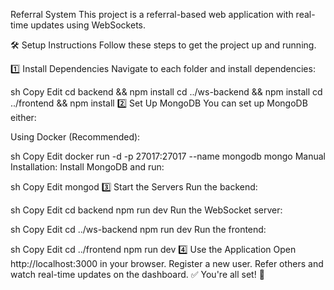 Referral System
This project is a referral-based web application with real-time updates using WebSockets.

🛠 Setup Instructions
Follow these steps to get the project up and running.

1️⃣ Install Dependencies
Navigate to each folder and install dependencies:

sh
Copy
Edit
cd backend && npm install
cd ../ws-backend && npm install
cd ../frontend && npm install
2️⃣ Set Up MongoDB
You can set up MongoDB either:

Using Docker (Recommended):

sh
Copy
Edit
docker run -d -p 27017:27017 --name mongodb mongo
Manual Installation:
Install MongoDB and run:

sh
Copy
Edit
mongod
3️⃣ Start the Servers
Run the backend:

sh
Copy
Edit
cd backend
npm run dev
Run the WebSocket server:

sh
Copy
Edit
cd ../ws-backend
npm run dev
Run the frontend:

sh
Copy
Edit
cd ../frontend
npm run dev
4️⃣ Use the Application
Open http://localhost:3000 in your browser.
Register a new user.
Refer others and watch real-time updates on the dashboard.
✅ You're all set! 🎉